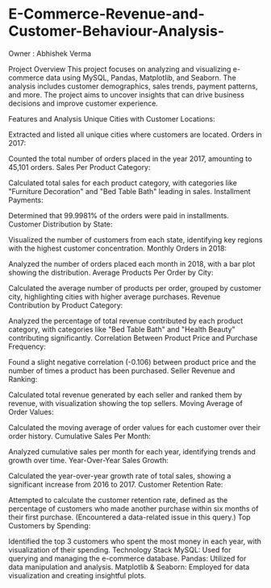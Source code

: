 # E-Commerce-Revenue-and-Customer-Behaviour-Analysis-

Owner : Abhishek Verma

Project Overview
This project focuses on analyzing and visualizing e-commerce data using MySQL, Pandas, Matplotlib, and Seaborn. The analysis includes customer demographics, sales trends, payment patterns, and more. The project aims to uncover insights that can drive business decisions and improve customer experience.

Features and Analysis
Unique Cities with Customer Locations:

Extracted and listed all unique cities where customers are located.
Orders in 2017:

Counted the total number of orders placed in the year 2017, amounting to 45,101 orders.
Sales Per Product Category:

Calculated total sales for each product category, with categories like "Furniture Decoration" and "Bed Table Bath" leading in sales.
Installment Payments:

Determined that 99.9981% of the orders were paid in installments.
Customer Distribution by State:

Visualized the number of customers from each state, identifying key regions with the highest customer concentration.
Monthly Orders in 2018:

Analyzed the number of orders placed each month in 2018, with a bar plot showing the distribution.
Average Products Per Order by City:

Calculated the average number of products per order, grouped by customer city, highlighting cities with higher average purchases.
Revenue Contribution by Product Category:

Analyzed the percentage of total revenue contributed by each product category, with categories like "Bed Table Bath" and "Health Beauty" contributing significantly.
Correlation Between Product Price and Purchase Frequency:

Found a slight negative correlation (-0.106) between product price and the number of times a product has been purchased.
Seller Revenue and Ranking:

Calculated total revenue generated by each seller and ranked them by revenue, with visualization showing the top sellers.
Moving Average of Order Values:

Calculated the moving average of order values for each customer over their order history.
Cumulative Sales Per Month:

Analyzed cumulative sales per month for each year, identifying trends and growth over time.
Year-Over-Year Sales Growth:

Calculated the year-over-year growth rate of total sales, showing a significant increase from 2016 to 2017.
Customer Retention Rate:

Attempted to calculate the customer retention rate, defined as the percentage of customers who made another purchase within six months of their first purchase. (Encountered a data-related issue in this query.)
Top Customers by Spending:

Identified the top 3 customers who spent the most money in each year, with visualization of their spending.
Technology Stack
MySQL: Used for querying and managing the e-commerce database.
Pandas: Utilized for data manipulation and analysis.
Matplotlib & Seaborn: Employed for data visualization and creating insightful plots.
